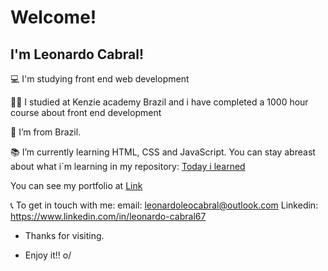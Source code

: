 # Welcome!

## I'm Leonardo Cabral!

:computer: I'm studying front end web development 

👨‍🎓 I studied at Kenzie academy Brazil and i have completed a 1000 hour course about front end development

:house_with_garden: I’m from Brazil.

:books: I’m currently learning HTML, CSS and JavaScript. You can stay abreast about what i´m learning in my repository: [Today i learned](https://github.com/Leonardo-Cabral67/til-today-i-learned)

You can see my portfolio at 
<a href="https://www.google.com">Link</a>

📞 To get in touch with me: 
    email: leonardoleocabral@outlook.com
    Linkedin: https://www.linkedin.com/in/leonardo-cabral67 


- Thanks for visiting.

- Enjoy it!! o/
